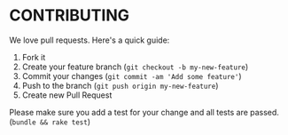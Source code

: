 # CONTRIBUTING

We love pull requests. Here's a quick guide:

1. Fork it
2. Create your feature branch (`git checkout -b my-new-feature`)
3. Commit your changes (`git commit -am 'Add some feature'`)
4. Push to the branch (`git push origin my-new-feature`)
5. Create new Pull Request

Please make sure you add a test for your change and all tests are passed.
(`bundle && rake test`)

